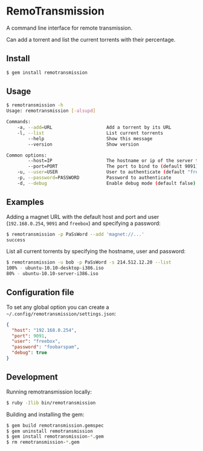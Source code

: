 RemoTransmission
================

A command line interface for remote transmission.

Can add a torrent and list the current torrents with their percentage.

Install
-------

```sh
$ gem install remotransmission
```

Usage
-----

```sh
$ remotransmission -h
Usage: remotransmission [-alsupd]

Commands:
    -a, --add=URL                    Add a torrent by its URL
    -l, --list                       List current torrents
        --help                       Show this message
        --version                    Show version

Common options:
        --host=IP                    The hostname or ip of the server to connect to (default "localhost")
        --port=PORT                  The port to bind to (default 9091)
    -u, --user=USER                  User to authenticate (default "freebox")
    -p, --password=PASSWORD          Password to authenticate
    -d, --debug                      Enable debug mode (default false)
```

Examples
--------

Adding a magnet URL with the default host and port and user (`192.168.0.254`,
`9091` and `freebox`) and specifying a password:

```sh
$ remotransmission -p PaSsWord --add 'magnet://...'
success
```

List all current torrents by specifying the hostname, user and password:

```sh
$ remotransmission -u bob -p PaSsWord -s 214.512.12.20 --list
100% - ubuntu-10.10-desktop-i386.iso
80% - ubuntu-10.10-server-i386.iso
```

Configuration file
------------------

To set any global option you can create a `~/.config/remotransmission/settings.json`:

```json
{
  "host": "192.168.0.254",
  "port": 9091,
  "user": "freebox",
  "password": "foobarspam",
  "debug": true
}
```

Development
-----------

Running remotransmission locally:

```sh
$ ruby -Ilib bin/remotransmission
```

Building and installing the gem:

```sh
$ gem build remotransmission.gemspec
$ gem uninstall remotransmission
$ gem install remotransmission-*.gem
$ rm remotransmission-*.gem
```
